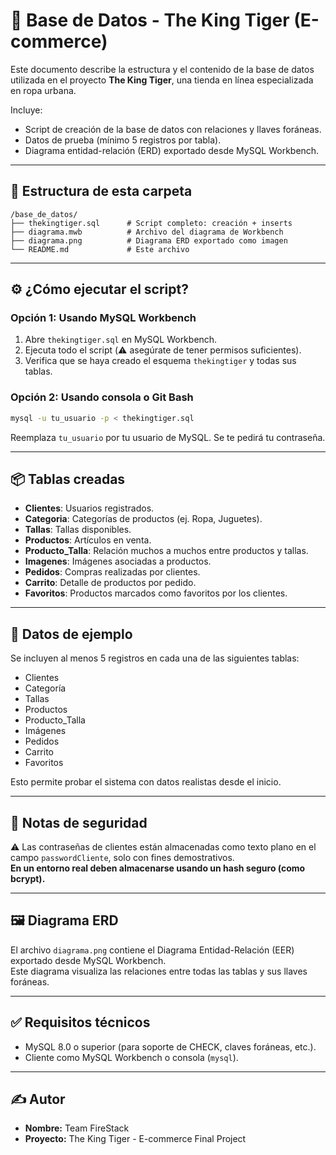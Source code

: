 # 🐯 Base de Datos - The King Tiger (E-commerce)

Este documento describe la estructura y el contenido de la base de datos utilizada en el proyecto **The King Tiger**, una tienda en línea especializada en ropa urbana.

Incluye:

- Script de creación de la base de datos con relaciones y llaves foráneas.
- Datos de prueba (mínimo 5 registros por tabla).
- Diagrama entidad-relación (ERD) exportado desde MySQL Workbench.

---

## 📁 Estructura de esta carpeta

```
/base_de_datos/
├── thekingtiger.sql      # Script completo: creación + inserts
├── diagrama.mwb          # Archivo del diagrama de Workbench
├── diagrama.png          # Diagrama ERD exportado como imagen
└── README.md             # Este archivo
```

---

## ⚙️ ¿Cómo ejecutar el script?

### Opción 1: Usando MySQL Workbench
1. Abre `thekingtiger.sql` en MySQL Workbench.
2. Ejecuta todo el script (⚠️ asegúrate de tener permisos suficientes).
3. Verifica que se haya creado el esquema `thekingtiger` y todas sus tablas.

### Opción 2: Usando consola o Git Bash

```bash
mysql -u tu_usuario -p < thekingtiger.sql
```
Reemplaza `tu_usuario` por tu usuario de MySQL. Se te pedirá tu contraseña.

---

## 📦 Tablas creadas

- **Clientes**: Usuarios registrados.
- **Categoria**: Categorías de productos (ej. Ropa, Juguetes).
- **Tallas**: Tallas disponibles.
- **Productos**: Artículos en venta.
- **Producto_Talla**: Relación muchos a muchos entre productos y tallas.
- **Imagenes**: Imágenes asociadas a productos.
- **Pedidos**: Compras realizadas por clientes.
- **Carrito**: Detalle de productos por pedido.
- **Favoritos**: Productos marcados como favoritos por los clientes.

---

## 🧪 Datos de ejemplo

Se incluyen al menos 5 registros en cada una de las siguientes tablas:

- Clientes
- Categoría
- Tallas
- Productos
- Producto_Talla
- Imágenes
- Pedidos
- Carrito
- Favoritos

Esto permite probar el sistema con datos realistas desde el inicio.

---

## 🔐 Notas de seguridad

⚠️ Las contraseñas de clientes están almacenadas como texto plano en el campo `passwordCliente`, solo con fines demostrativos.  
**En un entorno real deben almacenarse usando un hash seguro (como bcrypt).**

---

## 🖼️ Diagrama ERD

El archivo `diagrama.png` contiene el Diagrama Entidad-Relación (EER) exportado desde MySQL Workbench.  
Este diagrama visualiza las relaciones entre todas las tablas y sus llaves foráneas.


---

## ✅ Requisitos técnicos

- MySQL 8.0 o superior (para soporte de CHECK, claves foráneas, etc.).
- Cliente como MySQL Workbench o consola (`mysql`).

---

## ✍️ Autor

- **Nombre:** Team FireStack
- **Proyecto:** The King Tiger - E-commerce Final Project
